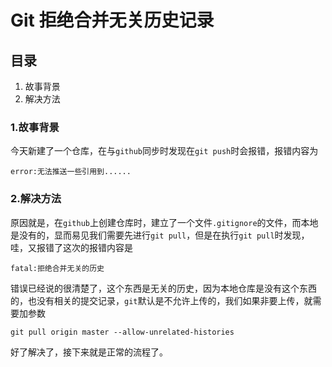 # Git 拒绝合并无关历史记录
## 目录
1. 故事背景
2. 解决方法
### 1.故事背景
今天新建了一个仓库，在与`github`同步时发现在`git push`时会报错，报错内容为
```
error:无法推送一些引用到......
```
### 2.解决方法
原因就是，在`github`上创建仓库时，建立了一个文件`.gitignore`的文件，而本地是没有的，显而易见我们需要先进行`git pull`，但是在执行`git pull`时发现，哇，又报错了这次的报错内容是
```
fatal:拒绝合并无关的历史
```
错误已经说的很清楚了，这个东西是无关的历史，因为本地仓库是没有这个东西的，也没有相关的提交记录，`git`默认是不允许上传的，我们如果非要上传，就需要加参数
```
git pull origin master --allow-unrelated-histories
```
好了解决了，接下来就是正常的流程了。
